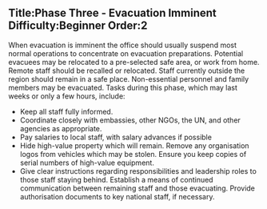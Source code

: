 Title:Phase Three - Evacuation Imminent
Difficulty:Beginner
Order:2
---
When evacuation is imminent the office should usually suspend most normal operations to concentrate on evacuation preparations.  Potential evacuees may be relocated to a pre-selected safe area, or work from home.  Remote staff should be recalled or relocated.  Staff currently outside the region should remain in a safe place.  Non-essential personnel and family members may be evacuated.  Tasks during this phase, which may last weeks or only a few hours, include:

*   Keep all staff fully informed.
*   Coordinate closely with embassies, other NGOs, the UN, and other agencies as appropriate.
*   Pay salaries to local staff, with salary advances if possible
*   Hide high-value property which will remain. Remove any organisation logos from vehicles which may be stolen. Ensure you keep copies of serial numbers of high-value equipment.
*   Give clear instructions regarding responsibilities and leadership roles to those staff staying behind.  Establish a means of continued communication between remaining staff and those evacuating. Provide authorisation documents to key national staff, if necessary.